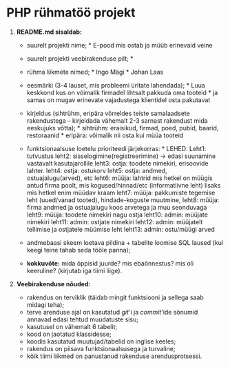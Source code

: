 # PHP rühmatöö projekt

1. **README.md sisaldab:**
    * suurelt projekti nime;
			* E-pood mis ostab ja müüb erinevaid veine
	
    * suurelt projekti veebirakenduse pilt;
			*
			
	* rühma liikmete nimed; 
			* Ingo Mägi
			* Johan Laas
		
    * eesmärki (3-4 lauset, mis probleemi üritate lahendada);
			* Luua keskkond kus on võimalik firmadel lihtsalt pakkuda oma tooteid
			* ja samas on mugav erinevate vajadustega klientidel osta pakutavat
	
	* kirjeldus (sihtrühm, eripära võrreldes teiste samalaadsete rakendustega – kirjeldada vähemalt 2-3 sarnast rakendust mida eeskujuks võtta);
			* sihtrühm: eraisikud, firmad, poed, pubid, baarid, restoraanid
			* eripära: võimalik nii osta kui müüa tooteid
	
	* funktsionaalsuse loetelu prioriteedi järjekorras:
			* LEHED:
				Leht1:  tutvustus
				leht2: sisselogimine(registreerimine) -> edasi suunamine vastavalt kasutajarollile
				leht3: ostja: toodete nimekiri, erisoovide lahter.
				leht4: ostja: ostukorv
				leht5: ostja: andmed, ostuajalugu(arved), etc
				leht6: müüja: lahtrid mis hetkel on müügis antud firma poolt, mis kogused/hinnad/etc
							  (informatiivne leht) lisaks mis hetkel enim müüdav kraam
				leht7: müüja: pakkumiste tegemise leht (uued/vanad tooted), hindade-koguste muutmine, 
				leht8: müüja: firma andmed ja ostuajalugu koos arvetega ja muu seonduvaga
				leht9: müüja: toodete nimekiri nagu ostja
				leht10: admin: müüjate nimekiri
				leht11: admin: ostjate nimekiri
				leht12: admin: müüjatelt tellimise ja ostjatele müümise leht
				leht13: admin: ostu/müügi arved
		
    * andmebaasi skeem loetava pildina + tabelite loomise SQL laused (kui keegi teine tahab seda tööle panna);
    * **kokkuvõte:** mida õppisid juurde? mis ebaõnnestus? mis oli keeruline? (kirjutab iga tiimi liige).


2. **Veebirakenduse nõuded:**
    * rakendus on terviklik (täidab mingit funktsiooni ja sellega saab midagi teha);
    * terve arenduse ajal on kasutatud _git_'i ja _commit_'ide sõnumid annavad edasi tehtud muudatuste sisu; 
    * kasutusel on vähemalt 6 tabelit;
    * kood on jaotatud klassidesse;
    * koodis kasutatud muutujad/tabelid on inglise keeles;
    * rakendus on piisava funktsionaalsusega ja turvaline;
    * kõik tiimi liikmed on panustanud rakenduse arendusprotsessi.